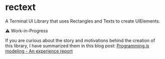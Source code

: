 # rectext

A Terminal UI Library that uses Rectangles and Texts to create UIElements.

⚠️ Work-in-Progress

If you are curious about the story and motivations behind the creation of this library, I have summarized them in this blog post:
[Programming is modeling - An experience report](https://pky.me/blog/programming-is-modeling/)
